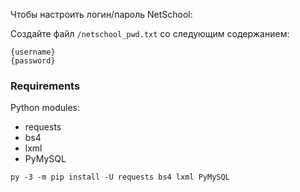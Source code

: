 Чтобы настроить логин/пароль NetSchool:

Создайте файл `/netschool_pwd.txt` со следующим содержанием:
```
{username}
{password}
```

### Requirements

Python modules:
- requests
- bs4
- lxml
- PyMySQL

`py -3 -m pip install -U requests bs4 lxml PyMySQL`